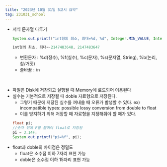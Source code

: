 ```yaml
---
title: "2023년 10월 31일 5교시 요약"
tag: 231031_school
---
```


- 서식 문자열 다루기
  ```java
  System.out.printf("int형의 최소, 최대=%d, %d", Integer.MIN_VALUE, Integer.MAX_VALUE);
  ```
  ```java
  int형의 최소, 최대=-2147483648, 2147483647
  ```
  - 변환문자 : %d(정수), %f(실수), %c(문자), %s(문자열, String), %b(논리, 참/거짓)
  - 줄바꿈 : \n

<br>

- 파일은 Disk에 저장되고 실행될 때 Memory에 로드되어 이용된다
- 실수는 기본적으로 저장될 때 doble 자료형으로 저장된다.
    - 그렇기 때문에 저장된 실수를 꺼내쓸 때 오류가 발생할 수 있다. ex) incompatible types: possible lossy conversion from double to float
    - 이를 방지하기 위해 저장할 때 자료형을 지정해줘야 할 때가 있다.
     ```java
     float pi;
     //숫자 뒤에 F를 붙여야 float로 저장됨
     pi = 3.14F; 
     System.out.printf("pi=%f", pi);
     ```
- float과 doble의 차이점은 정밀도
  - float은 소수점 이하 7자리 표현 가능
  - doble은 소수점 이하 15자리 표현 가능
